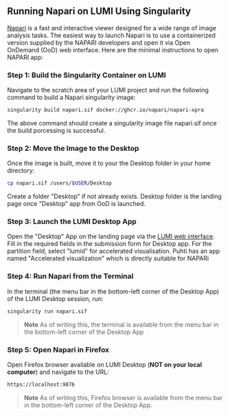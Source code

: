 ## Running Napari on LUMI Using Singularity

[Napari](https://github.com/napari/napari) is a fast and interactive viewer designed for a wide range of image analysis tasks. The easiest way to launch Napari is to use a containerized version supplied by the NAPARI developers and open it via  Open OnDemand (OoD) web interface. Here are the minimal instructions to open NAPARI app: 

### Step 1: Build the Singularity Container on LUMI

Navigate to the scratch area of your LUMI project and run the following command to build a Napari singularity image:

```bash
singularity build napari.sif docker://ghcr.io/napari/napari-xpra
```
The above command should create a singularity image file napari.sif once the build porcessing is successful.

### Step 2: Move the Image to the Desktop

Once the image is built, move it to your the Desktop folder in your home directory:

```bash
cp napari.sif /users/$USER/Desktop
```
Create a folder "Desktop" if not already exists. Desktop folder is the landing page once "Desktop" app from OoD is launched. 

### Step 3: Launch the LUMI Desktop App

Open the "Desktop" App on the landing page via the [LUMI web interface](https://www.lumi.csc.fi/public/). Fill in the required fields in the submission form for Desktop app. 
For the partition field, select "lumid" for accelerated visualisation. Puhti has an app named "Accelerated visualization" which is directly suitable for NAPARi

### Step 4: Run Napari from the Terminal

In the terminal (the menu bar in the bottom-left corner of the Desktop App) of the LUMI Desktop session, run:

```bash
singularity run napari.sif
```
>**Note** As of writing this, the terminal is available from the menu bar in the bottom-left corner of the Desktop App
### Step 5: Open Napari in Firefox

Open Firefox browser available on LUMI Desktop (**NOT on your local computer**) and navigate to the URL:

```bash
https://localhost:9876
```

>**Note** As of writing this, Firefox browser is available from the menu bar in the bottom-left corner of the Desktop App.

